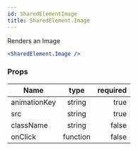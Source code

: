 ```yaml
---
id: SharedElementImage
title: SharedElement.Image
---
```


Renders an Image

``` jsx
<SharedElement.Image />
```

### Props

| Name          |      type     |   required |
| ------------- | :-----------: | -----:   |
| animationKey     |   string    |   true |
| src      |   string        | true |
| className      |   string        | false |
| onClick      |   function        | false |
